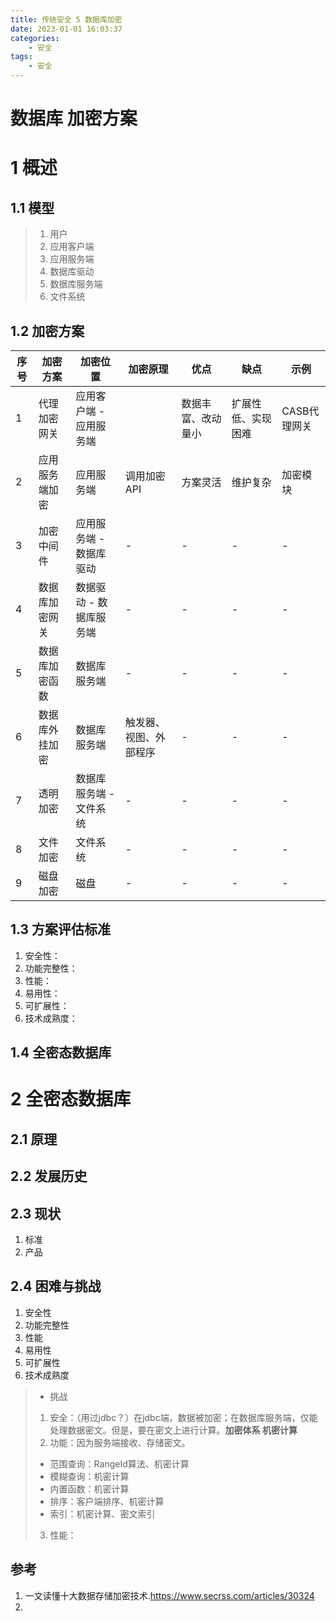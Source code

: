 ```yaml
---
title: 传统安全 5 数据库加密
date: 2023-01-01 16:03:37
categories:
    - 安全
tags:
    - 安全
---
```



# 数据库 加密方案

# 1 概述
## 1.1 模型
> 1. 用户
> 2. 应用客户端
> 3. 应用服务端
> 4. 数据库驱动
> 5. 数据库服务端
> 6. 文件系统

## 1.2 加密方案
序号 | 加密方案 | 加密位置 | 加密原理 | 优点 | 缺点 | 示例
|-|-|-|-|-|-|-|
1| 代理加密网关 | 应用客户端 - 应用服务端 | | 数据丰富、改动量小 | 扩展性低、实现困难 | CASB代理网关
2| 应用服务端加密 | 应用服务端 | 调用加密API | 方案灵活 | 维护复杂 | 加密模块
3| 加密中间件 | 应用服务端 - 数据库驱动 | - | - | - | - | 
4| 数据库加密网关 | 数据驱动 - 数据库服务端 | - | - | - | - |
5 | 数据库加密函数 | 数据库服务端 | - | - | - | - |
6 | 数据库外挂加密 | 数据库服务端 | 触发器、视图、外部程序 | - | - | - |
7 | 透明加密 | 数据库服务端 - 文件系统 | - | - | - | - |
8 | 文件加密 | 文件系统 | - | - | - | - |
9 | 磁盘加密 | 磁盘 | - | - | - | -|  

## 1.3 方案评估标准
1. 安全性：
2. 功能完整性：
3. 性能：
4. 易用性：
5. 可扩展性：
6. 技术成熟度：

## 1.4 全密态数据库

# 2 全密态数据库
## 2.1 原理

## 2.2 发展历史

## 2.3 现状
1. 标准
2. 产品

## 2.4 困难与挑战
1. 安全性
2. 功能完整性
3. 性能
4. 易用性
5. 可扩展性
6. 技术成熟度



> - 挑战
> 1. 安全：（用过jdbc？）在jdbc端，数据被加密；在数据库服务端，仅能处理数据密文。但是，要在密文上进行计算。**加密体系 机密计算**
> 2. 功能：因为服务端接收、存储密文。
>   - 范围查询：RangeId算法、机密计算
>   - 模糊查询：机密计算
>   - 内置函数：机密计算
>   - 排序：客户端排序、机密计算
>   - 索引：机密计算、密文索引
> 3. 性能：

## 参考
1. 一文读懂十大数据存储加密技术.https://www.secrss.com/articles/30324
2. 